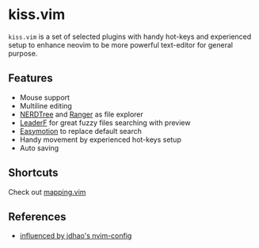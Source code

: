 # kiss.vim

`kiss.vim` is a set of selected plugins with handy hot-keys and experienced setup to enhance neovim to be more powerful text-editor for general purpose.

## Features

* Mouse support
* Multiline editing
* [NERDTree](https://github.com/preservim/nerdtree) and [Ranger](https://github.com/francoiscabrol/ranger.vim) as file explorer
* [LeaderF](https://github.com/Yggdroot/LeaderF) for great fuzzy files searching with preview
* [Easymotion](https://github.com/easymotion/vim-easymotion) to replace default search
* Handy movement by experienced hot-keys setup
* Auto saving

## Shortcuts

Check out [mapping.vim](https://github.com/xuta/kiss.vim/blob/main/mapping.vim)

## References

* [influenced by jdhao's nvim-config](https://github.com/jdhao/nvim-config)


